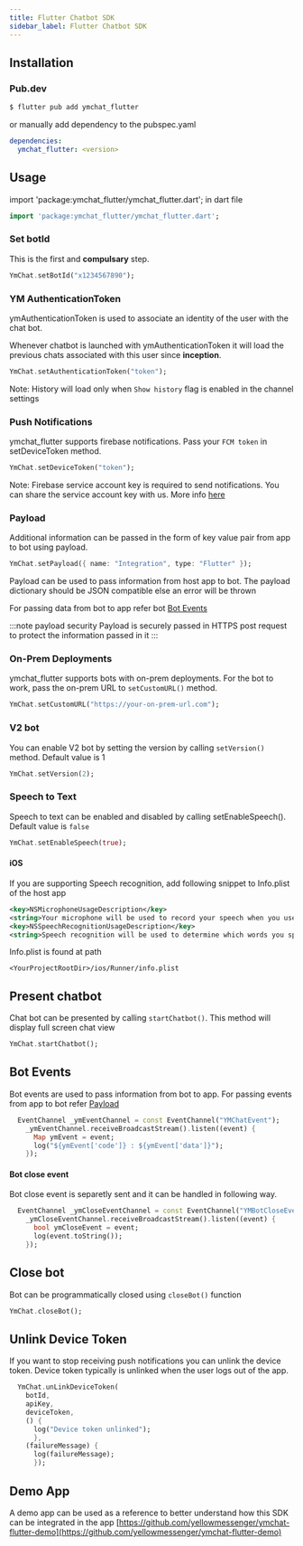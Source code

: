 ```yaml
---
title: Flutter Chatbot SDK
sidebar_label: Flutter Chatbot SDK
---
```


## Installation

### Pub.dev

```sh
$ flutter pub add ymchat_flutter
```

or manually add dependency to the pubspec.yaml

```yaml
dependencies:
  ymchat_flutter: <version>
```

## Usage

import 'package:ymchat_flutter/ymchat_flutter.dart'; in dart file

```dart
import 'package:ymchat_flutter/ymchat_flutter.dart';
```

### Set botId

This is the first and **compulsary** step.

```dart
YmChat.setBotId("x1234567890");
```

### YM AuthenticationToken

ymAuthenticationToken is used to associate an identity of the user with the chat bot.

Whenever chatbot is launched with ymAuthenticationToken it will load the previous chats associated with this user since **inception**.

```dart
YmChat.setAuthenticationToken("token");
```

Note: History will load only when `Show history` flag is enabled in the channel settings

### Push Notifications

ymchat_flutter supports firebase notifications. Pass your `FCM token` in setDeviceToken method.

```dart
YmChat.setDeviceToken("token");
```

Note: Firebase service account key is required to send notifications. You can share the service account key with us. More info [here](https://developers.google.com/assistant/engagement/notifications#get_a_service_account_key)

### Payload

Additional information can be passed in the form of key value pair from app to bot using payload.

```dart
YmChat.setPayload({ name: "Integration", type: "Flutter" });
```

Payload can be used to pass information from host app to bot. The payload dictionary should be JSON compatible else an error will be thrown

For passing data from bot to app refer bot [Bot Events](#bot-events)

:::note payload security
Payload is securely passed in HTTPS post request to protect the information passed in it
:::

### On-Prem Deployments

ymchat_flutter supports bots with on-prem deployments. For the bot to work, pass the on-prem URL to `setCustomURL()` method.

```dart
YmChat.setCustomURL("https://your-on-prem-url.com");
```

### V2 bot

You can enable V2 bot by setting the version by calling `setVersion()` method. Default value is 1

```dart
YmChat.setVersion(2);
```

### Speech to Text

Speech to text can be enabled and disabled by calling setEnableSpeech(). Default value is `false`

```dart
YmChat.setEnableSpeech(true);
```

#### iOS

If you are supporting Speech recognition, add following snippet to Info.plist of the host app

```xml
<key>NSMicrophoneUsageDescription</key>
<string>Your microphone will be used to record your speech when you use the Voice feature.</string>
<key>NSSpeechRecognitionUsageDescription</key>
<string>Speech recognition will be used to determine which words you speak into this device&apos;s microphone.</string>
```

Info.plist is found at path

```
<YourProjectRootDir>/ios/Runner/info.plist
```

## Present chatbot

Chat bot can be presented by calling `startChatbot()`. This method will display full screen chat view

```dart
YmChat.startChatbot();
```

## Bot Events

Bot events are used to pass information from bot to app. For passing events from app to bot refer [Payload](#payload)

```dart
  EventChannel _ymEventChannel = const EventChannel("YMChatEvent");
    _ymEventChannel.receiveBroadcastStream().listen((event) {
      Map ymEvent = event;
      log("${ymEvent['code']} : ${ymEvent['data']}");
    });
```

#### Bot close event

Bot close event is separetly sent and it can be handled in following way.

```dart
  EventChannel _ymCloseEventChannel = const EventChannel("YMBotCloseEvent");
    _ymCloseEventChannel.receiveBroadcastStream().listen((event) {
      bool ymCloseEvent = event;
      log(event.toString());
    });
```

## Close bot

Bot can be programmatically closed using `closeBot()` function

```dart
YmChat.closeBot();
```

## Unlink Device Token

If you want to stop receiving push notifications you can unlink the device token.
Device token typically is unlinked when the user logs out of the app.

```dart
  YmChat.unLinkDeviceToken(
    botId,
    apiKey,
    deviceToken,
    () {
      log("Device token unlinked");
      },
    (failureMessage) {
      log(failureMessage);
      });
```

## Demo App

A demo app can be used as a reference to better understand how this SDK can be integrated in the app
[https://github.com/yellowmessenger/ymchat-flutter-demo](https://github.com/yellowmessenger/ymchat-flutter-demo)
